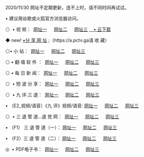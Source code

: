<p>2020/11/30 网址不定期更新，连不上时，请不同时间再试试。
<p>• 建议用谷歌或火狐官方浏览器访问。
<p>◎  • 视 频： 
<a href="http://hee.guitarhaven.com/" target="_blank">网址一</a> 　 
<a href="http://hpz.guitarhaven.com/" target="_blank">网址二</a> 　 
<a href="http://hpz.guitarhaven.com/b.html" target="_blank">网址三</a>
<a href="https://yadi.sk/d/d0sUeAOpal3njw" target="_blank">　• 云下载 </a></p>
<p>◆ new! <a href="http://huh.guitarhaven.com/a.html">•分 享 网 址</a> ;（https://a.pctv.ga请 收 藏） </p>

<p>◎•  小 站：  
<a href="http://hee.guitarhaven.com/f.html" target="_blank">网址一</a> 　 
<a href="http://hpz.guitarhaven.com/h.html" target="_blank">网址二</a> 　 
<a href="http://hpz.guitarhaven.com/k/" target="_blank">网址三</a></p><p>

<p>◎  • 翻 墙 软 件 ：  
<a href="http://hee.guitarhaven.com/ff/" target="_blank">网址一</a> 　 
<a href="http://hpz.guitarhaven.com/s/read/a1_nd.html" target="_blank">网址二</a> 　 
<a href="http://hpz.guitarhaven.com/ff/index.html" target="_blank">网址三</a></p>
<p>◎  • 每 日 新 闻：  
<a href="http://hee.guitarhaven.com/day/" target="_blank">网址一</a> 　 
<a href="http://hpz.guitarhaven.com/day/" target="_blank">网址二</a> 　 
<a href="http://hpz.guitarhaven.com/day/index.html" target="_blank">网址三</a></p>
<p>◎   • 短 波 分 享：  
<a href="http://hee.guitarhaven.com/h/" target="_blank">网址一</a> 　 
<a href="http://hpz.guitarhaven.com/h/" target="_blank">网址二</a> 　 
<a href="http://hpz.guitarhaven.com/h/index.html" target="_blank">网址三</a></p>
<p>◎   • 九 评.三 退：  
<a href="http://hee.guitarhaven.com/t/" target="_blank">网址一</a> 　 
<a href="http://hpz.guitarhaven.com/v2/index.html" target="_blank">网址二</a> 　 
<a href="http://hpz.guitarhaven.com/tt/index.html" target="_blank">网址三</a> 　</p>
<p>  • （E2_视频/语音）《九 评》视频/语音: 
<a href="http://hpz.guitarhaven.com/7738.html" target="_blank">网址一</a> 　 
<a href="http://hpz.guitarhaven.com/7614.html" target="_blank">网址二</a> 　 
<a href="http://hpz.guitarhaven.com/7633.html" target="_blank">网址三</a></p>
<p>◎   • 三 退 管 道...退 党 网：  
<a href="http://hee.guitarhaven.com/go/td1.html" target="_blank">网址一</a> 　 
<a href="http://hpz.guitarhaven.com/go/td2.html" target="_blank">网址二</a> 　 
<a href="http://hpz.guitarhaven.com/go/td3.html" target="_blank">网址三</a></p>
<p>  • （F1） 三 退 管 道（一）： 
<a href="http://hee.guitarhaven.com/dd/" target="_blank">网址一</a> 　 
<a href="http://hpz.guitarhaven.com/s/read/a1_tdx.html" target="_blank">网址二</a> 　 
<a href="http://hpz.guitarhaven.com/dd/" target="_blank">网址三</a></p>
<p>  • （F2）三 退 管 道（二）： 
<a href="http://hpz.guitarhaven.com/d/" target="_blank">网址一</a> 　 
<a href="http://hee.guitarhaven.com/d/index.html" target="_blank">网址二</a> 　 
<a href="http://hpz.guitarhaven.com/d/" target="_blank">网址三</a></p>
<p>◎   • PDF电子书：  
<a href="http://hee.guitarhaven.com/p/" target="_blank">网址一</a> 　 
<a href="http://hpz.guitarhaven.com/p/index.html" target="_blank">网址二</a> 　 
<a href="http://hpz.guitarhaven.com/p/" target="_blank">网址三</a></p>
